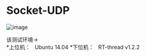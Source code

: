 # Socket-UDP
![image](https://github.com/ScienceXChina/Socket-UDP/blob/master/Test_UDP_with_RT-thread.gif)

<font>该测试环境-></font>    
<font>*上位机：</font>   Ubuntu 14.04
<font>*下位机：</font>   RT-thread v1.2.2
